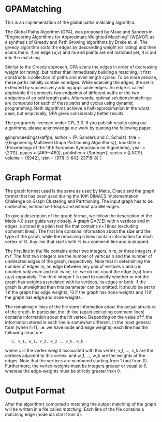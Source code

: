 GPAMatching
===========

This is an implementation of the global paths matching algorithm.

The Global Paths Algorithm (GPA), was proposed by Maue and Sanders in "Engineering Algorithms for Approximate Weighted Matching" (WEA'07) as a synthesis of Greedy and Path Growing algorithms by Drake et. al.
The greedy algorithm sorts the edges by descending weight (or rating) and then scans them. 
If an edge \{u,v\} and its end points are not matched yet, it is put into the matching. 

Similar to the Greedy approach, GPA scans the edges in order of decreasing weight (or rating);
but rather than immediately building a matching, it first constructs a collection of paths and even length cycles. To be more precise, these paths initially contain no edges.
While scanning the edges, the set is extended by successively adding applicable edges. 
An edge is called applicable if it connects two endpoints of different paths or the two endpoints of an odd length path. 
Afterwards, optimal solutions/matchings are computed for each of these paths and cycles using dynamic programming. 
Both algorithms achieve a half-approximation in the worst case, but empirically, GPA gives considerably better results. 

The program is licenced under GPL 3.0. 
If you publish results using our algorithms, please acknowledge our work by quoting the following paper:

@inproceedings{kaffpa,
        author    = {P. Sanders and C. Schulz},
        title     = {{Engineering Multilevel Graph Partitioning Algorithms}},
        booktitle = {Proceedings of the 19th European Symposium on Algorithms},
        year      = {2011},
        pages     = {469--480},
        publisher = {Springer},
        series    = {LNCS},
        volume    = {6942},
        isbn      = {978-3-642-23718-8}
}

Graph Format
===========

The graph format used is the same as used by Metis, Chaco and the graph format that has been used during the 10th DIMACS Implementation Challenge on Graph Clustering and Partitioning. 
The input graph has to be undirected, without self-loops and without parallel edges.

To give a description of the graph format, we follow the description of the Metis 4.0 user guide very closely. A graph G=(V,E) with n vertices and m edges is stored in a plain text file that contains n+1 lines (excluding comment lines). The first line contains information about the size and the type of the graph, while the remaining n lines contain information for each vertex of G. Any line that starts with \% is a comment line and is skipped.

The first line in the file contains either two integers, n m, or three integers, n m f. The first two integers are the number of vertices n and the number of undirected edges of the graph, respectively. Note that in determining the number of edges m, an edge between any pair of vertices v and u is counted _only once_ and not twice, i.e. we do not count the edge (v,u) from (u,v) separately. The third integer f is used to specify whether or not the graph has weights associated with its vertices, its edges or both. If the graph is unweighted then this parameter can be omitted. It should be set to 1 if the graph has edge weights, 10 if the graph has node weights and 11 if the graph has edge and node weights.

The remaining n lines of the file store information about the actual structure of the graph. In particular, the ith line (again excluding comment lines) contains information about the ith vertex. Depending on the value of f, the information stored in each line is somewhat different. In the most general form (when f=11, i.e. we have node and edge weights) each line has the following structure:

       c, v_1, w_1, v_2, w_2 .. v_k, w_k 

where c is the vertex weight associated with this vertex, v_1, ...,  v_k are the vertices adjacent to this vertex, and w_1, ..., w_k are the weights of the edges. Note that the vertices are numbered starting from 1 (not from 0). Furthermore, the vertex-weights must be integers greater or equal to 0, whereas the edge-weights must be strictly greater than 0.

Output Format
===========
After the algorithms computed a matching the output matching of the graph will be written in a file called _matching_.
Each line of the file contains a matching edge (node ids start from 0).
